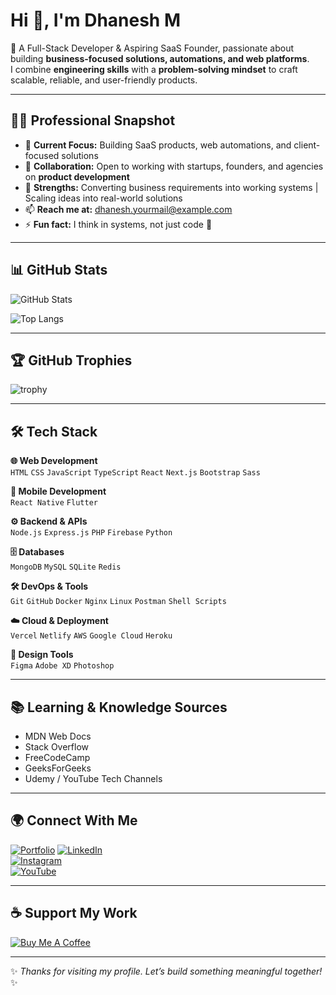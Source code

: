# Hi 👋, I'm Dhanesh M

🚀 A Full-Stack Developer & Aspiring SaaS Founder, passionate about building **business-focused solutions, automations, and web platforms**.  
I combine **engineering skills** with a **problem-solving mindset** to craft scalable, reliable, and user-friendly products.  

---

## 👨‍💻 Professional Snapshot
- 🌱 **Current Focus:** Building SaaS products, web automations, and client-focused solutions  
- 👯 **Collaboration:** Open to working with startups, founders, and agencies on **product development**  
- 🧩 **Strengths:** Converting business requirements into working systems | Scaling ideas into real-world solutions  
- 📫 **Reach me at:** dhanesh.yourmail@example.com  
- ⚡ **Fun fact:** I think in systems, not just code 🔗  

---

## 📊 GitHub Stats
![GitHub Stats](https://github-readme-stats.vercel.app/api?username=dhanesh1232&show_icons=true&theme=radical)  

![Top Langs](https://github-readme-stats.vercel.app/api/top-langs/?username=dhanesh1232&layout=compact&theme=radical)

---

## 🏆 GitHub Trophies
![trophy](https://github-profile-trophy.vercel.app/?username=dhanesh1232&theme=onedark)

---

## 🛠️ Tech Stack

**🌐 Web Development**  
`HTML` `CSS` `JavaScript` `TypeScript` `React` `Next.js` `Bootstrap` `Sass`

**📱 Mobile Development**  
`React Native` `Flutter`

**⚙️ Backend & APIs**  
`Node.js` `Express.js` `PHP` `Firebase` `Python`

**🗄️ Databases**  
`MongoDB` `MySQL` `SQLite` `Redis`

**🛠 DevOps & Tools**  
`Git` `GitHub` `Docker` `Nginx` `Linux` `Postman` `Shell Scripts`

**☁️ Cloud & Deployment**  
`Vercel` `Netlify` `AWS` `Google Cloud` `Heroku`

**🎨 Design Tools**  
`Figma` `Adobe XD` `Photoshop`

---

## 📚 Learning & Knowledge Sources
- MDN Web Docs  
- Stack Overflow  
- FreeCodeCamp  
- GeeksForGeeks  
- Udemy / YouTube Tech Channels  

---

## 🌍 Connect With Me
[![Portfolio](https://img.shields.io/badge/Portfolio-%230077B5.svg?logo=google-chrome&logoColor=white)]([https://ecodrix.com](https://dhanesh-portfolio-tan.vercel.app/))  
[![LinkedIn](https://img.shields.io/badge/LinkedIn-%230077B5.svg?logo=linkedin&logoColor=white)](https://www.linkedin.com/in/dhanesh-mekalthuru-5baa9323b/)  
[![Instagram](https://img.shields.io/badge/Instagram-%23E4405F.svg?logo=instagram&logoColor=white)](https://www.instagram.com/erix.__.dhanesh/)  
[![YouTube](https://img.shields.io/badge/YouTube-%23FF0000.svg?logo=youtube&logoColor=white)](https://youtube.com/yourchannel)

---

## ☕ Support My Work
[![Buy Me A Coffee](https://img.shields.io/badge/Buy%20Me%20a%20Coffee-%23FFDD00.svg?logo=buy-me-a-coffee&logoColor=black)](https://www.buymeacoffee.com/yourusername)

---
✨ *Thanks for visiting my profile. Let’s build something meaningful together!* ✨

